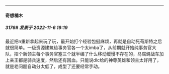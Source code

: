 

*****

####  奇想楠木  
##### 3176#       发表于 2022-11-6 19:19

最近把n重新拿起来玩了玩，最开始打个经验包挺麻烦，再就是自动死苟斯特之后就很简单。一级资源建筑给事务官各一个太imba了，从前期就开始纯事务官大队，招个新领主每个事务官塞三个就半编了什么移动缓慢不存在的，马腐蝇战车加上亲王都是骑兵速度，然后还有回血。只能说dlc给的神尊英雄和领主太好用了，就是老问题自动分太低了，成型了还要经常手动。

